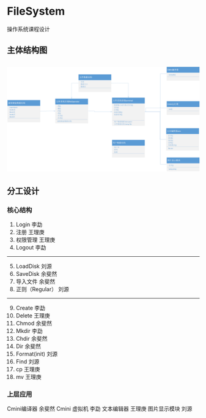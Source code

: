 # FileSystem
操作系统课程设计

## 主体结构图
![image](https://github.com/B266/FileSystem/blob/master/Design.png)
---
## 分工设计
### 核心结构
1.	Login 李勐
2.	注册 王理庚
3.	权限管理 王理庚
4.	Logout 李勐 
---


5.	LoadDisk 刘源
6.	SaveDisk 余斐然
7.	导入文件 余斐然
8.	正则（Regular） 刘源 

---

9.	Create 李勐
10.	Delete 王理庚
11.	Chmod  余斐然
12.	Mkdir 李勐
13.	Chdir 余斐然
14.	Dir 余斐然
15.	Format(init) 刘源
16.	Find 刘源 
17. cp 王理庚
18. mv 王理庚


### 上层应用
Cmini编译器 余斐然
Cmini 虚拟机 李勐
文本编辑器 王理庚
图片显示模块 刘源
